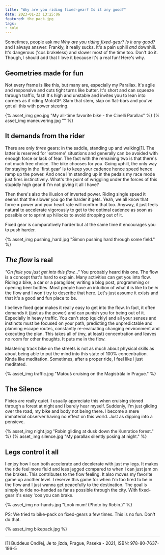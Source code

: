 ```yaml
---
title: "Why are you riding fixed-gear? Is it any good?"
date: 2023-01-23 13:25:06
featured: the_pack.jpg
tags:
- kolo
---
```

Sometimes, people ask me _Why are you riding fixed-gear? Is it any good?_ and I always answer: Frankly, it really sucks. It's a pain uphill _and_ downhill. It's dangerous ('cos brakeless) and slower most of the time too. Don't do it. Though, I should add that I love it because it's a real fun! Here's why.
<!-- more -->

## Geometries made for fun
Not every frame is like this, but many are, especially my Parallax. It's agile and responsive and cuts tight turns like butter. It's short and can squeeze through traffic, fast! It's high and unstable and invites you to lean into corners as if riding MotoGP. Slam that stem, slap on flat-bars and you've got all this with power steering.

{% asset_img geo.jpg "My all-time favorite bike - the Cinelli Parallax" %}
{% asset_img maneuvering.jpg "" %}

## It demands from the rider
There are only _three_ gears: in the saddle, standing up and walking[1]. The latter is reserved for 'extreme' situations and generally can be avoided with enough force or lack of fear. The fact with the remaining two is that there's not much free choice. The bike chooses for you. Going uphill, the only way for staying in the 'first gear' is to keep your cadence hence speed hence ramp up the power. And once I'm standing up in the pedals my race mode just fires instinctively. What's the point of wriggling under the forces of this stupidly high gear if I'm not giving it all I have?

Then there's also the illusion of inverted power. Riding single speed it seems that the slower you go the harder it gets. Yeah, we all know that force ≠ power and your heart rate will confirm that too. Anyway, it just feels natural to accelerate vigorously to get to the optimal cadence as soon as possible or to sprint up hillocks to avoid dropping out of it.

Fixed gear is comparatively harder but at the same time it encourages you to push harder.

{% asset_img pushing_hard.jpg "Šimon pushing hard through some field." %}

## _The flow_ is real
_"On fixie you just get into this flow..."_ You probably heard this one. The flow is a concept that's hard to explain. Many activities can get you into flow. Riding a bike, a car or a paraglider, writing a blog post, programming or opening beer bottles. Most people have an intuition of what it is like to be _in_ the flow and I won't try to describe that here. Let's just assume it exists and that it's a good and fun place to be.

I believe fixed gear makes it really easy to get into the flow. In fact, it often demands it (just as the power) and can punish you for being out of it. Especially in heavy traffic. You can't stop (quickly) and all your senses and instincts must be focused on your path, predicting the unpredictable and planning escape routes, constantly re-evaluating changing environment and executing the plan. This takes all of (my, at least) concentration and leaves no room for other thoughts. It puts me in the flow.

Mastering track bike on the streets is not as much about physical skills as about being able to put the mind into this state of 100% concentration. Kinda like meditation. Sometimes, after a proper ride, I feel like I just meditated.

{% asset_img traffic.jpg "Matouš cruising on the Magistrála in Prague." %}

## The Silence
Fixies are really quiet. I usually appreciate this when cruising stoned through a forest at night and I barely hear myself. Suddenly, I'm just gliding over the road, my bike and body not being there. I become a mere immaterial observer having no effect on this world. Just as dipping into a pensieve.

{% asset_img night.jpg "Robin gliding at dusk down the Kunratice forest." %}
{% asset_img silence.jpg "My parallax silently posing at night." %}

## Legs control it all
I enjoy how I can both accelerate and decelerate with just my legs. It makes the ride feel more fluid and less jagged compared to when I can just jam on the brakes. This contributes to the flow feeling. It also moves my favorite game up another level. I reserve this game for when I'm too tired to be in the flow and I just wanna get peacefully to the destination. The goal is simply to ride no-handed as far as possible through the city. With fixed-gear it's easy 'cos you can brake.

{% asset_img no-hands.jpg "Look mum! (Photo by Robin.)" %}

PS: We tried to bike-pack on fixed-gears a few times. This is no fun. Don't do that.

{% asset_img bikepack.jpg %}

---

[1] Buddeus Ondřej, Je to jízda, Prague, Paseka - 2021, ISBN: 978-80-7637-196-5
